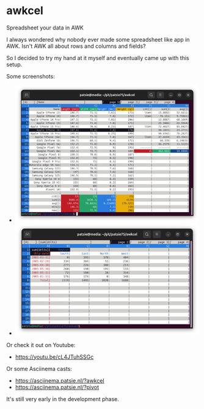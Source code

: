 # awkcel
Spreadsheet your data in AWK

I always wondered why nobody ever made some spreadsheet like app in AWK.
Isn't AWK all about rows and columns and fields?

So I decided to try my hand at it myself and eventually came up with this setup.

Some screenshots:
 - ![basic table](/screenshots/awkcel.png)
 - ![pivot table](/screenshots/pivot.png)

Or check it out on Youtube:
 - https://youtu.be/cL4JTuhSSGc

Or some Asciinema casts:
 - https://asciinema.patsie.nl/?awkcel
 - https://asciinema.patsie.nl/?pivot

It's still very early in the development phase.

